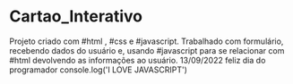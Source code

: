 # Cartao_Interativo
Projeto criado com #html , #css e #javascript. Trabalhado com formulário,
recebendo dados do usuário e, usando #javascript para se relacionar com 
#html devolvendo as informações ao usuário. 13/09/2022 feliz dia do programador
console.log('I LOVE JAVASCRIPT')
